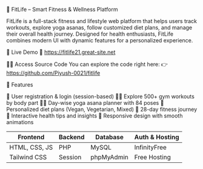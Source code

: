 💪 FitLife – Smart Fitness & Wellness Platform

FitLife is a full-stack fitness and lifestyle web platform that helps users track workouts, explore yoga asanas, follow customized diet plans, and manage their overall health journey. Designed for health enthusiasts, FitLife combines modern UI with dynamic features for a personalized experience.

🚀 Live Demo
🔗 https://fitlife21.great-site.net

🧑‍💻 Access Source Code
You can explore the code right here: 👉 https://github.com/Piyush-0021/fitlife

📸 Features

👤 User registration & login (session-based)
🏋️‍♂️ Explore 500+ gym workouts by body part
🧘‍♀️ Day-wise yoga asana planner with 84 poses
🥗 Personalized diet plans (Vegan, Vegetarian, Mixed)
📅 28-day fitness journey
🧠 Interactive health tips and insights
📱 Responsive design with smooth animations

| Frontend      | Backend | Database   | Auth & Hosting               |
| ------------- | ------- | ---------- | ---------------------------- |
| HTML, CSS, JS | PHP     | MySQL      | InfinityFree                 |
| Tailwind CSS  | Session | phpMyAdmin | Free Hosting                 |
